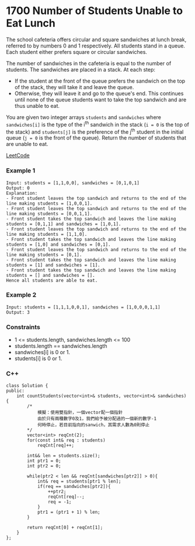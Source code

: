 # 1700 Number of Students Unable to Eat Lunch

The school cafeteria offers circular and square sandwiches at lunch break, referred to by numbers 0 and 1 respectively. All students stand in a queue. Each student either prefers square or circular sandwiches.

The number of sandwiches in the cafeteria is equal to the number of students. The sandwiches are placed in a stack. At each step:

* If the student at the front of the queue prefers the sandwich on the top of the stack, they will take it and leave the queue.
* Otherwise, they will leave it and go to the queue's end.
This continues until none of the queue students want to take the top sandwich and are thus unable to eat.

You are given two integer arrays `students` and `sandwiches` where `sandwiches[i]` is the type of the i<sup>​​​​​​th</sup> sandwich in the stack (`i = 0` is the top of the stack) and `students[j]` is the preference of the j<sup>​​​​​​th</sup> student in the initial queue (`j = 0` is the front of the queue). Return the number of students that are unable to eat.
  
[LeetCode](https://leetcode.cn/problems/number-of-students-unable-to-eat-lunch/)

### Example 1

```
Input: students = [1,1,0,0], sandwiches = [0,1,0,1]
Output: 0 
Explanation:
- Front student leaves the top sandwich and returns to the end of the line making students = [1,0,0,1].
- Front student leaves the top sandwich and returns to the end of the line making students = [0,0,1,1].
- Front student takes the top sandwich and leaves the line making students = [0,1,1] and sandwiches = [1,0,1].
- Front student leaves the top sandwich and returns to the end of the line making students = [1,1,0].
- Front student takes the top sandwich and leaves the line making students = [1,0] and sandwiches = [0,1].
- Front student leaves the top sandwich and returns to the end of the line making students = [0,1].
- Front student takes the top sandwich and leaves the line making students = [1] and sandwiches = [1].
- Front student takes the top sandwich and leaves the line making students = [] and sandwiches = [].
Hence all students are able to eat.
```

### Example 2

```
Input: students = [1,1,1,0,0,1], sandwiches = [1,0,0,0,1,1]
Output: 3
```


### Constraints

* 1 <= students.length, sandwiches.length <= 100
* students.length == sandwiches.length
* sandwiches[i] is 0 or 1.
* students[i] is 0 or 1.

### C++ 

```
class Solution {
public:
    int countStudents(vector<int>& students, vector<int>& sandwiches) {
        /*
            模擬：使用雙指針，一個vector配一個指針
            由於只有兩種數字0及1，我們給予被分配過的一個新的數字-1
            何時停止，若目前指向的sanwich，其需求人數為0則停止
        */
        vector<int> reqCnt(2);
        for(const int& req : students)
            reqCnt[req]++;

        int&& len = students.size();
        int ptr1 = 0;
        int ptr2 = 0;

        while(ptr2 < len && reqCnt[sandwiches[ptr2]] > 0){
            int& req = students[ptr1 % len];
            if(req == sandwiches[ptr2]){
                ++ptr2;
                reqCnt[req]--;
                req = -1;
            }
            ptr1 = (ptr1 + 1) % len;
        }

        return reqCnt[0] + reqCnt[1];
    }
};
```